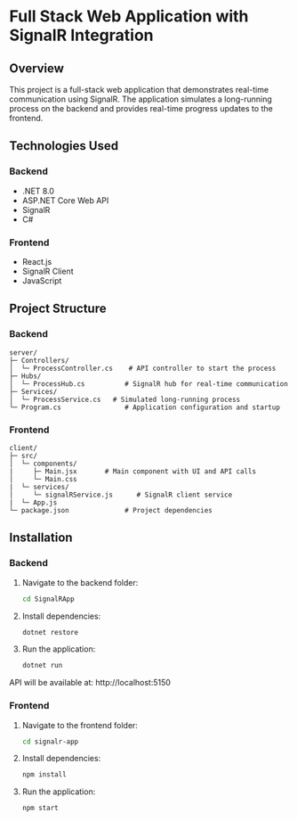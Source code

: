 # Full Stack Web Application with SignalR Integration

## Overview

This project is a full-stack web application that demonstrates real-time communication using SignalR. The application simulates a long-running process on the backend and provides real-time progress updates to the frontend.

## Technologies Used

### Backend

- .NET 8.0
- ASP.NET Core Web API
- SignalR
- C#

### Frontend

- React.js
- SignalR Client
- JavaScript

## Project Structure

### Backend

```plaintext
server/
├─ Controllers/
│  └─ ProcessController.cs    # API controller to start the process
├─ Hubs/
│  └─ ProcessHub.cs          # SignalR hub for real-time communication
├─ Services/
│  └─ ProcessService.cs   # Simulated long-running process
└─ Program.cs                # Application configuration and startup
```

### Frontend

```plaintext
client/
├─ src/
│  └─ components/
|     ├─ Main.jsx       # Main component with UI and API calls
│     └─ Main.css     
|  └─ services/
│     └─ signalRService.js      # SignalR client service
|  └─ App.js
└─ package.json              # Project dependencies
```

## Installation

### Backend

1. Navigate to the backend folder:
   ```bash
   cd SignalRApp
   ```
2. Install dependencies:
   ```bash
   dotnet restore
   ```
3. Run the application:
   ```bash
   dotnet run
   ```
API will be available at: http://localhost:5150

### Frontend

1. Navigate to the frontend folder:
   ```bash
   cd signalr-app
   ```
3. Install dependencies:
   ```bash
   npm install
   ```
4. Run the application:
   ```bash
   npm start
   ```
  

